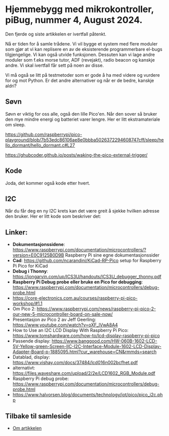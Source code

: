 # Hjemmebygg med mikrokontroller, piBug, nummer 4, August 2024.

Den fjerde og siste artikkelen er ivertfall påtenkt.

Nå er tiden for å samle trådene. Vi vil bygge et system med flere moduler som gjør at vi kan replisere en av de eksisterende programmerbare el-bugs tilgjengelige. Vi kan også utvide funksjonen. Dessuten kan vi lage andre moduler som f.eks morse tutor, ADF (revejakt), radio beacon og kanskje andre. Vi skal ivertfall får sett på noen av disse.

Vi må også se litt på testmetoder som er gode å ha med videre og vurdere for og mot Python. Er det andre alternativer og når er de bedre, kanskje aldri?


## Søvn
Søvn er viktig for oss alle, også den lille Pico'en. Når den sover så bruker den mye mindre energi og batteriet varer lengre. Her er litt ekstramateriale om sleep.

https://github.com/raspberrypi/pico-playground/blob/7b53edc86106ae8e0bbba5026372294608747cff/sleep/hello_dormant/hello_dormant.c#L27

https://ghubcoder.github.io/posts/waking-the-pico-external-trigger/


## Kode
Joda, det kommer også kode etter hvert.

## I2C
Når du får deg en ny I2C krets kan det være greit å sjekke hvilken adresse den bruker. Her er litt kode som beskriver det:


## Linker:
- **Dokumentasjonssidene**: <https://www.raspberrypi.com/documentation/microcontrollers/?version=E0C9125B0D9B> Raspberry Pi sine egne dokumentasjonssider
- **Cad**: <https://github.com/ncarandini/KiCad-RP-Pico> setup for Raspberry Pi Pico for KiCad
- **Debug i Thonny**: https://jongarvin.com/up/ICS3U/handouts/ICS3U_debugger_thonny.pdf
- **Raspberry Pi Debug probe eller bruke en Pico for debugging**: https://www.raspberrypi.com/documentation/microcontrollers/debug-probe.html
- https://core-electronics.com.au/courses/raspberry-pi-pico-workshop/#1.1
- Om Pico 2: https://www.raspberrypi.com/news/raspberry-pi-pico-2-our-new-5-microcontroller-board-on-sale-now/
- Presentasjon av Pico 2 av Jeff Geerling: https://www.youtube.com/watch?v=oXF_lVwA8A4
- How to Use an I2C LCD Display With Raspberry Pi Pico: https://www.tomshardware.com/how-to/lcd-display-raspberry-pi-pico
- Passende display: https://www.banggood.com/HW-060B-1602-LCD-5V-Yellow-green-Screen-IIC-I2C-Interface-Module-1602-LCD-Display-Adapter-Board-p-1885095.html?cur_warehouse=CN&rmmds=search
- Datablad, display: https://www.vishay.com/docs/37484/lcd016n002bcfhet.pdf
- alternativt: https://files.waveshare.com/upload/2/2e/LCD1602_RGB_Module.pdf
- Raspberry Pi debug probe: https://www.raspberrypi.com/documentation/microcontrollers/debug-probe.html
- https://www.halvorsen.blog/documents/technology/iot/pico/pico_i2c.php 


## Tilbake til samleside
* <a href="https://github.com/LA9IHA/piBug/blob/main/bullen/">Om artikkelen</a>
